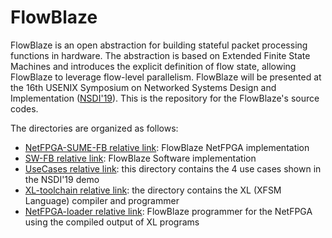 # FlowBlaze

FlowBlaze is an open  abstraction for building stateful packet processing functions in hardware.
The abstraction is based on Extended Finite State Machines and introduces the explicit definition of flow state, allowing FlowBlaze to leverage flow-level parallelism. 
FlowBlaze will be presented at the 16th USENIX Symposium on Networked Systems Design and Implementation ([NSDI'19](https://www.usenix.org/conference/nsdi19)). 
This is the repository for the FlowBlaze's source codes. 

The directories are organized as follows:

* [NetFPGA-SUME-FB relative link](NetFPGA-SUME-FB/README.md): FlowBlaze NetFPGA implementation
* [SW-FB relative link](SW-FB/README.md): FlowBlaze Software implementation
* [UseCases relative link](UseCases/README.md): this directory contains the 4 use cases shown in the NSDI'19 demo
* [XL-toolchain relative link](XL-toolchain/README.md): the directory contains the XL (XFSM Language) compiler and programmer
* [NetFPGA-loader relative link](NetFPGA-loader/README.md): FlowBlaze programmer for the NetFPGA using the compiled output of XL programs
